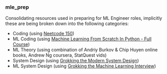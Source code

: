 ### mle_prep
Consolidating resources used in preparing for ML Engineer roles, implicitly these are being broken down into the following categories:
* Coding (using [Neetcode 150](https://neetcode.io/practice))
* ML Coding (using [Machine Learning From Scratch In Python - Full Course](https://www.youtube.com/watch?v=rLOyrWV8gmA))
* ML Theory (using combination of Andriy Burkov & Chip Huyen online books, Andrew Ng coursera, StatQuest vids)
* System Design (using [Grokking the Modern System Design](https://www.educative.io/courses/grokking-modern-system-design-interview-for-engineers-managers))
* ML System Design (using [Grokking the Machine Learning Interview](https://www.educative.io/courses/grokking-the-machine-learning-interview))
